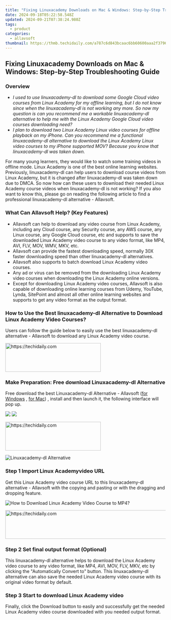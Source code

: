 ```yaml
---
title: "Fixing Linuxacademy Downloads on Mac & Windows: Step-by-Step Troubleshooting Guide"
date: 2024-09-18T05:22:58.548Z
updated: 2024-09-21T07:38:24.980Z
tags:
  - product
categories:
  - allavsoft
thumbnail: https://thmb.techidaily.com/a787c6d843bcaac6bb60600aaa2f37966d7c97dba0770c510351be73e79c7abb.jpg
---
```


## Fixing Linuxacademy Downloads on Mac & Windows: Step-by-Step Troubleshooting Guide

### Overview

* _I used to use linuxacademy-dl to download some Google Cloud video courses from Linux Academy for my offline learning, but I do not know since when the linuxacademy-dl is not working any more. So now my question is can you recommend me a workable linuxacademy-dl alternative to help me with the Linux Academy Google Cloud video courses downloading need?_
* _I plan to download two Linux Academy Linux video courses for offline playback on my iPhone. Can you recommend me a functional linuxacademy-dl alternative to download the Linux Academy Linux video courses to my iPhone supported MOV? Because you know that linuxacademy-dl was taken down._

For many young learners, they would like to watch some training videos in offline mode. Linux Academy is one of the best online learning websites. Previously, linuxacademy-dl can help users to download course videos from Linux Academy, but it is changed after linuxacademy-dl was taken down due to DMCA. So now how can these users to download their needed Linux Academy course videos when linuxacademy-dl is not working? If you also want to know this, please go on reading the following article to find a professional linuxacademy-dl alternative - Allavsoft.

### What Can Allavsoft Help? (Key Features)

* Allavsoft can help to download any video course from Linux Academy, including any Cloud course, any Security course, any AWS course, any Linux course, any Google Cloud course, etc and supports to save the downloaded Linux Academy video course to any video format, like MP4, AVI, FLV, MOV, WMV, MKV, etc.
* Allavsoft can provide the fastest downloading speed, normally 30X faster downloading speed than other linuxacademy-dl alternatives.
* Allavsoft also supports to batch download Linux Academy video courses.
* Any ad or virus can be removed from the downloading Linux Academy video courses when downloading the Linux Academy online versions.
* Except for downloading Linux Academy video courses, Allavsoft is also capable of downloading online learning courses from Udemy, YouTube, Lynda, SitePoint and almost all other online learning websites and supports to get any video format as the output format.

### How to Use the Best linuxacademy-dl Alternative to Download Linux Academy Video Courses?

Users can follow the guide below to easily use the best linuxacademy-dl alternative - Allavsoft to download any Linux Academy video course.

<!-- affiliate ads begin -->
<a href="https://laganoo.pxf.io/c/5597632/1484910/16446" target="_top" id="1484910">
  <img src="//a.impactradius-go.com/display-ad/16446-1484910" border="0" alt="https://techidaily.com" width="300" height="90"/>
</a>
<img height="0" width="0" src="https://laganoo.pxf.io/i/5597632/1484910/16446" style="position:absolute;visibility:hidden;" border="0" />
<!-- affiliate ads end -->

### Make Preparation: Free download Linuxacademy-dl Alternative

Free download the best Linuxacademy-dl Alternative - Allavsoft ([for Windows](https://tools.techidaily.com/allavsoft/products/) , [for Mac](https://tools.techidaily.com/allavsoft/products/)) , install and then launch it, the following interface will pop up.

[![](https://www.allavsoft.com/how-to/../images/how-to/free-download-win.jpg)](https://tools.techidaily.com/allavsoft/products/) [![](https://www.allavsoft.com/how-to/../images/how-to/free-download-mac.jpg)](https://tools.techidaily.com/allavsoft/products/)

<!-- affiliate ads begin -->
<a href="https://25home.pxf.io/c/5597632/2148644/16836" target="_top" id="2148644">
  <img src="//a.impactradius-go.com/display-ad/16836-2148644" border="0" alt="https://techidaily.com" width="300" height="90"/>
</a>
<img height="0" width="0" src="https://25home.pxf.io/i/5597632/2148644/16836" style="position:absolute;visibility:hidden;" border="0" />
<!-- affiliate ads end -->

![Linuxacademy-dl Alternative](https://www.allavsoft.com/how-to/../images/allavsoft/screen-shot-600.jpg)

### Step 1 Import Linux Academyvideo URL

Get this Linux Academy video course URL to this linuxacademy-dl alternative - Allavsoft with the copying and pasting or with the dragging and dropping feature.

![How to Download Linux Academy Video Course to MP4?](https://www.allavsoft.com/how-to/../images/how-to/download-rtmp-video/download-rtmp-video.jpg)

<!-- affiliate ads begin -->
<a href="https://appsumo.8odi.net/c/5597632/2118320/7443" target="_top" id="2118320">
  <img src="//a.impactradius-go.com/display-ad/7443-2118320" border="0" alt="https://techidaily.com" width="728" height="90"/>
</a>
<img height="0" width="0" src="https://appsumo.8odi.net/i/5597632/2118320/7443" style="position:absolute;visibility:hidden;" border="0" />
<!-- affiliate ads end -->

### Step 2 Set final output format (Optional)

This linuxacademy-dl alternative helps to download the Linux Academy video course to any video format, like MP4, AVI, MOV, FLV, MKV, etc by clicking the "Automatically Convert to" button. This linuxacademy-dl alternative can also save the needed Linux Academy video course with its original video format by default.

### Step 3 Start to download Linux Academy video

Finally, click the Download button to easily and successfully get the needed Linux Academy video course downloaded with you needed output format.

<ins class="adsbygoogle"
     style="display:block"
     data-ad-format="autorelaxed"
     data-ad-client="ca-pub-7571918770474297"
     data-ad-slot="1223367746"></ins>

<ins class="adsbygoogle"
     style="display:block"
     data-ad-client="ca-pub-7571918770474297"
     data-ad-slot="8358498916"
     data-ad-format="auto"
     data-full-width-responsive="true"></ins>



